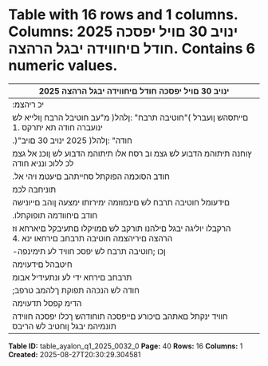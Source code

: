 # Table with 16 rows and 1 columns. Columns: 2025 ינויב 30 םויל יפסכה חודל םיחווידה יבגל הרהצה. Contains 6 numeric values.

| 2025 ינויב 30 םויל יפסכה חודל םיחווידה יבגל הרהצה |
|---|
| :יכ ריהצמ | םר ארויג | ינא |
| םייתסהש ןועברל )"חוטיבה תרבח" :ןלהל( מ"עב חוטיבל הרבח ןולייא לש ינועברה חודה תא יתרקס .1 |
| .)"חודה" :ןלהל( 2025 ינויב 30 םויב |
| ץוחנה תיתוהמ הדבוע לש גצמ וב רסח אלו תיתוהמ הדבוע לש ןוכנ אל גצמ לכ ללוכ ונניא חודה | יתעידי לע ססבתהב .2 |
| .חודב הסוכמה הפוקתל סחייתהב םיעטמ ויהי אל | םיגצמ םתוא וללכנ ןהב תוביסנה רואל | וב וללכנש םיגצמהש ידכ |
| תוניחבה לכמ | תואנ ןפואב םיפקשמ חודב לולכה רחא יפסכ עדימו םיינועברה םייפסכה תוחודה | יתעידי לע ססבתהב .3 |
| םידעומל חוטיבה תרבח לש םינמוזמה ימירזתו ימצעה ןוהב םייונישה | תולועפה תואצות | יפסכה בצמה תא | תויתוהמה |
| .חודב םיחוודמה תופוקתלו |
| הרקבלו יוליגה יבגל םילהנו תורקב לש םמויקלו םתעיבקל םיארחא וז הרהצה םיריהצמה חוטיבה תרבחב םירחאו ינא .4 |
| -ןכו ;חוטיבה תרבח לש יפסכ חוויד לע תימינפה |
| חיטבהל םידעוימה | הלאכ םילהנו תורקב לש ונחוקיפ תחת םתעיבקל ונמרג וא | הלאכ םילהנו תורקב ונעבק .א |
| תרבחב םירחא ידי לע ונתעידיל אבומ | הלש תודחואמ תורבח תוברל | חוטיבה תרבחל סחייתמה יתוהמ עדימש |
| ;חודה לש הנכהה תפוקת ךלהמב טרפב | תורבח ןתואבו חוטיבה |
| הדימ קפסל תדעוימה | יפסכ חוויד לע תימינפ הרקב תעיבק לע ונחקיפ וא | יפסכ חוויד לע תימינפ הרקב ונעבק .ב |
| חוויד ינקתל םאתהב םיכורע םייפסכה תוחודהש ךכלו יפסכה חווידה תונמיהמ יבגל ןוחטיב לש הריבס |

**Table ID:** table_ayalon_q1_2025_0032_0
**Page:** 40
**Rows:** 16
**Columns:** 1
**Created:** 2025-08-27T20:30:29.304581
